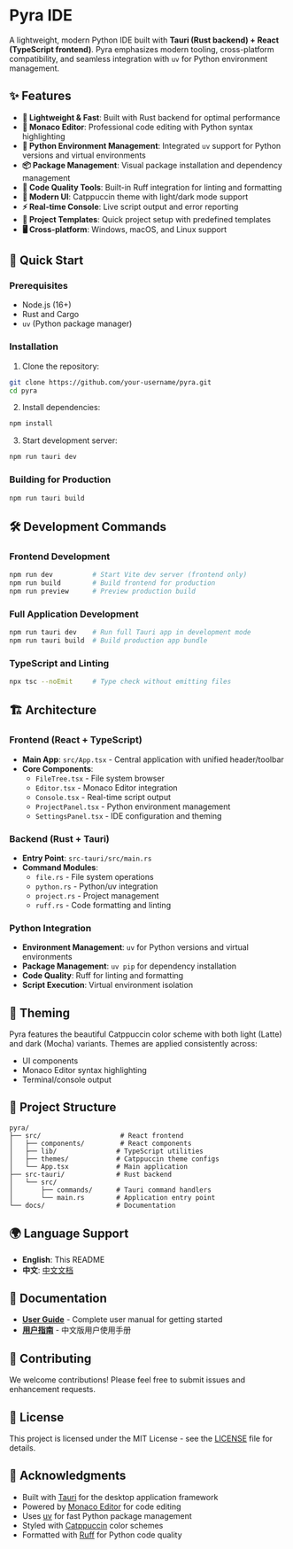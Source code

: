 # Pyra IDE

A lightweight, modern Python IDE built with **Tauri (Rust backend) + React (TypeScript frontend)**. Pyra emphasizes modern tooling, cross-platform compatibility, and seamless integration with `uv` for Python environment management.

## ✨ Features

- **🚀 Lightweight & Fast**: Built with Rust backend for optimal performance
- **🎨 Monaco Editor**: Professional code editing with Python syntax highlighting
- **🐍 Python Environment Management**: Integrated `uv` support for Python versions and virtual environments
- **📦 Package Management**: Visual package installation and dependency management
- **🔧 Code Quality Tools**: Built-in Ruff integration for linting and formatting
- **🌈 Modern UI**: Catppuccin theme with light/dark mode support
- **⚡ Real-time Console**: Live script output and error reporting
- **🔄 Project Templates**: Quick project setup with predefined templates
- **🖥️ Cross-platform**: Windows, macOS, and Linux support

## 🚀 Quick Start

### Prerequisites

- Node.js (16+)
- Rust and Cargo
- `uv` (Python package manager)

### Installation

1. Clone the repository:
```bash
git clone https://github.com/your-username/pyra.git
cd pyra
```

2. Install dependencies:
```bash
npm install
```

3. Start development server:
```bash
npm run tauri dev
```

### Building for Production

```bash
npm run tauri build
```

## 🛠️ Development Commands

### Frontend Development
```bash
npm run dev          # Start Vite dev server (frontend only)
npm run build        # Build frontend for production
npm run preview      # Preview production build
```

### Full Application Development
```bash
npm run tauri dev    # Run full Tauri app in development mode
npm run tauri build  # Build production app bundle
```

### TypeScript and Linting
```bash
npx tsc --noEmit     # Type check without emitting files
```

## 🏗️ Architecture

### Frontend (React + TypeScript)
- **Main App**: `src/App.tsx` - Central application with unified header/toolbar
- **Core Components**:
  - `FileTree.tsx` - File system browser
  - `Editor.tsx` - Monaco Editor integration
  - `Console.tsx` - Real-time script output
  - `ProjectPanel.tsx` - Python environment management
  - `SettingsPanel.tsx` - IDE configuration and theming

### Backend (Rust + Tauri)
- **Entry Point**: `src-tauri/src/main.rs`
- **Command Modules**:
  - `file.rs` - File system operations
  - `python.rs` - Python/uv integration
  - `project.rs` - Project management
  - `ruff.rs` - Code formatting and linting

### Python Integration
- **Environment Management**: `uv` for Python versions and virtual environments
- **Package Management**: `uv pip` for dependency installation
- **Code Quality**: Ruff for linting and formatting
- **Script Execution**: Virtual environment isolation

## 🎨 Theming

Pyra features the beautiful Catppuccin color scheme with both light (Latte) and dark (Mocha) variants. Themes are applied consistently across:

- UI components
- Monaco Editor syntax highlighting
- Terminal/console output

## 📁 Project Structure

```
pyra/
├── src/                    # React frontend
│   ├── components/         # React components
│   ├── lib/               # TypeScript utilities
│   ├── themes/            # Catppuccin theme configs
│   └── App.tsx            # Main application
├── src-tauri/             # Rust backend
│   └── src/
│       ├── commands/      # Tauri command handlers
│       └── main.rs        # Application entry point
└── docs/                  # Documentation
```

## 🌍 Language Support

- **English**: This README
- **中文**: [中文文档](./docs/README.md)

## 📖 Documentation

- **[User Guide](./docs/USER_GUIDE_EN.md)** - Complete user manual for getting started
- **[用户指南](./docs/USER_GUIDE.md)** - 中文版用户使用手册

## 🤝 Contributing

We welcome contributions! Please feel free to submit issues and enhancement requests.

## 📄 License

This project is licensed under the MIT License - see the [LICENSE](LICENSE) file for details.

## 🙏 Acknowledgments

- Built with [Tauri](https://tauri.app/) for the desktop application framework
- Powered by [Monaco Editor](https://microsoft.github.io/monaco-editor/) for code editing
- Uses [uv](https://github.com/astral-sh/uv) for fast Python package management
- Styled with [Catppuccin](https://catppuccin.com/) color schemes
- Formatted with [Ruff](https://github.com/astral-sh/ruff) for Python code quality